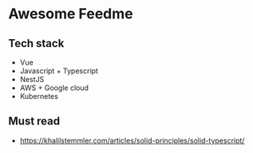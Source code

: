 # Awesome Feedme

## Tech stack
- Vue
- Javascript + Typescript
- NestJS
- AWS + Google cloud
- Kubernetes

## Must read
- https://khalilstemmler.com/articles/solid-principles/solid-typescript/
